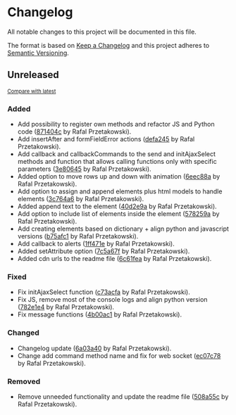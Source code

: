 # Changelog

All notable changes to this project will be documented in this file.

The format is based on [Keep a Changelog](http://keepachangelog.com/en/1.0.0/)
and this project adheres to [Semantic Versioning](http://semver.org/spec/v2.0.0.html).

<!-- insertion marker -->
## Unreleased

<small>[Compare with latest](https://github.com/beeflow/BeeflowAjaxPy/compare/95bd1d88c92cea62f2b6e3ed44a461b8f38f3ddd...HEAD)</small>

### Added

- Add possibility to register own methods and refactor JS and Python code ([871404c](https://github.com/beeflow/BeeflowAjaxPy/commit/871404c429a193cd526e834186eb2da9c912d353) by Rafal Przetakowski).
- Add insertAfter and formFieldError actions ([defa245](https://github.com/beeflow/BeeflowAjaxPy/commit/defa24546214adc22bb185bdc573294224ee981f) by Rafal Przetakowski).
- Add callback and callbackCommands to the send and initAjaxSelect methods and function that allows calling functions only with specific parameters ([3e80645](https://github.com/beeflow/BeeflowAjaxPy/commit/3e8064586428ff1ddc891b85158bd9f64584a86b) by Rafal Przetakowski).
- Added option to move rows up and down with animation ([6eec88a](https://github.com/beeflow/BeeflowAjaxPy/commit/6eec88a46dab7756098100b200d97c0c554aa290) by Rafal Przetakowski).
- Add option to assign and append elements plus html models to handle elements ([3c764a6](https://github.com/beeflow/BeeflowAjaxPy/commit/3c764a6f5d23b739cd0c8993c2f5b5cb1fd0596a) by Rafal Przetakowski).
- Added append text to the element ([40d2e9a](https://github.com/beeflow/BeeflowAjaxPy/commit/40d2e9a6bb87e98cadbf0432d90d2d9f1b99de05) by Rafal Przetakowski).
- Add option to include list of elements inside the element ([578259a](https://github.com/beeflow/BeeflowAjaxPy/commit/578259a8f77c8880d005babd545521e71ffc8373) by Rafal Przetakowski).
- Add creating elements based on dictionary + align python and javascript versions ([b75afc1](https://github.com/beeflow/BeeflowAjaxPy/commit/b75afc181c26b9c95d93bfbc33604c68b02c799a) by Rafal Przetakowski).
- Add callback to alerts ([1ff471e](https://github.com/beeflow/BeeflowAjaxPy/commit/1ff471e3b599be2ea0f9a19e694e92898c2fd595) by Rafal Przetakowski).
- Added setAttribute option ([7c5a67f](https://github.com/beeflow/BeeflowAjaxPy/commit/7c5a67fc4b7e33c7c9ce5c1740bda6a557aa620f) by Rafal Przetakowski).
- Added cdn urls to the readme file ([6c61fea](https://github.com/beeflow/BeeflowAjaxPy/commit/6c61fea438c21fae7c6169313e6be519b2e91b2d) by Rafal Przetakowski).

### Fixed

- Fix initAjaxSelect function ([c73acfa](https://github.com/beeflow/BeeflowAjaxPy/commit/c73acfa8061fa03fce8d0e7a40f63bf00ec19962) by Rafal Przetakowski).
- Fix JS, remove most of the console logs and align python version ([782e1e4](https://github.com/beeflow/BeeflowAjaxPy/commit/782e1e471d34211f2c4d9feff650095aaea37009) by Rafal Przetakowski).
- Fix message functions ([4b00ac1](https://github.com/beeflow/BeeflowAjaxPy/commit/4b00ac1369349586b9b74fc1510a004b4868875f) by Rafal Przetakowski).

### Changed

- Changelog update ([6a03a40](https://github.com/beeflow/BeeflowAjaxPy/commit/6a03a4058131bef746c729728064a69e61c7eccc) by Rafal Przetakowski).
- Change add command method name and fix for web socket ([ec07c78](https://github.com/beeflow/BeeflowAjaxPy/commit/ec07c78ed991b5dd27dd3e2ba6368376114648b9) by Rafal Przetakowski).

### Removed

- Remove unneeded functionality and update the readme file ([508a55c](https://github.com/beeflow/BeeflowAjaxPy/commit/508a55c246d031dafb588f0a3b5d7f3a4d4d55cd) by Rafal Przetakowski).

<!-- insertion marker -->
